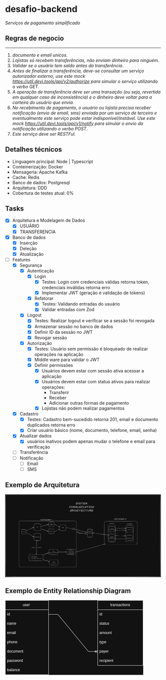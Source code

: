 # desafio-backend

_Serviços de pagamento simplificado_

## Regras de negocio

---

1. _documento e email unicos_.
2. _Lojistas só recebem transferências, não enviam dinheiro para ninguém_.
3. _Validar se o usuário tem saldo antes da transferência_.
4. _Antes de finalizar a transferência, deve-se consultar um serviço autorizador externo, use este
   mock https://util.devi.tools/api/v2/authorize para simular o serviço utilizando o verbo GET_.
5. _A operação de transferência deve ser uma transação (ou seja, revertida em qualquer caso de inconsistência) e o
   dinheiro deve voltar para a carteira do usuário que envia_.
6. _No recebimento de pagamento, o usuário ou lojista precisa receber notificação (envio de email, sms) enviada por um
   serviço de terceiro e eventualmente este serviço pode estar indisponível/instável. Use este
   mock https://util.devi.tools/api/v1/notify para simular o envio da notificação utilizando o verbo POST_.
7. _Este serviço deve ser RESTFul._

## Detalhes técnicos

- Linguagem principal: Node | Typescript
- Conteinerização: Docker
- Mensageria: Apache Kafka
- Cache: Redis
- Banco de dados: Postgresql
- Arquitetura: DDD
- Cobertura de testes atual: 0%

## Tasks

- [X] Arquitetura e Modelagem de Dados
    - [X] USUÁRIO
    - [x] TRANSFERENCIA
- [X] Banco de dados
    - [x] Inserção
    - [X] Deleção
    - [X] Atualização
- [ ] Features
    - [X] Segurança
        - [X] Autenticação
            - [X] Login
                - [X] Testes: Login com credenciais válidas retorna token, credenciais inválidas retorna erro
                - [X] Implementar JWT (geração e validação de tokens)
            - [X] Refatorar
                - [X] Testes: Validando entradas do usuário
                - [X] Validar entradas com Zod
        - [X] Logout
            - [X] Testes: Realizar logout e verificar se a sessão foi revogada
            - [X] Armazenar sessão no banco de dados
            - [X] Definir ID da sessão no JWT
            - [X] Revogar sessão
        - [X] Autorização
            - [X] Testes: Usuário sem permissão é bloqueado de realizar operações na aplicação
            - [X] Middle ware para validar o JWT
            - [X] Definir permissões
                - [X] Usuários devem estar com sessão ativa acessar a aplicação
                - [X] Usuários devem estar com status ativos para realizar operações:
                    - Transferir
                    - Receber
                    - Adicionar outras formas de pagamento
                - [X] Lojistas não podem realizar pagamentos
    - [X] Cadastro
        - [X] Testes: Cadastro bem-sucedido retorna 201, email e documento duplicados retorna erro
        - [X] Criar usuário básico (nome, documento, telefone, email, senha)
    - [X] Atualizar dados
        - [X] usuários inativos podem apenas mudar o telefone e email para verificação
    - [ ] Transferência
    - [ ] Notificação
        - [ ] Email
        - [ ] SMS

## Exemplo de Arquitetura

![](https://github.com/c1r5/desafio-backend/blob/main/images/backend-challenge-arquitetura-inicial.png?raw=true)

## Exemplo de Entity Relationship Diagram

![](https://github.com/c1r5/desafio-backend/blob/main/images/backend-challenge-ERD.png?raw=true)